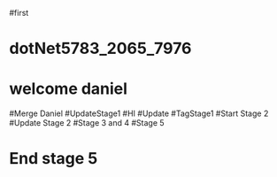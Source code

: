 
#first

# dotNet5783_2065_7976
# welcome daniel
#Merge Daniel
#UpdateStage1
#HI
#Update
#TagStage1
#Start Stage 2
#Update Stage 2
#Stage 3 and 4
#Stage 5
# End stage 5